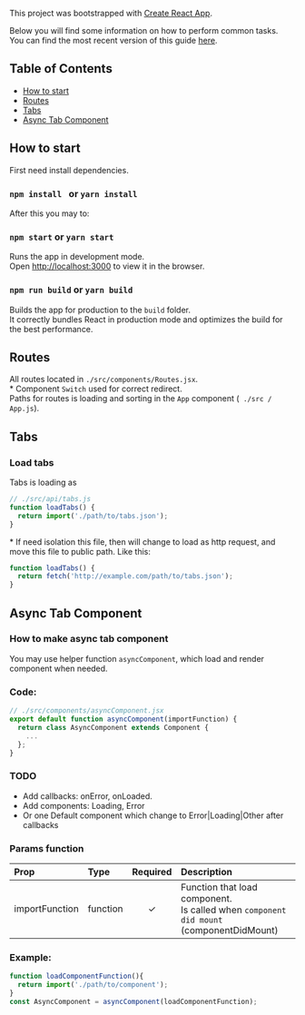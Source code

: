 This project was bootstrapped with [Create React App](https://github.com/facebookincubator/create-react-app).

Below you will find some information on how to perform common tasks.<br>
You can find the most recent version of this guide [here](https://github.com/facebookincubator/create-react-app/blob/master/packages/react-scripts/template/README.md).

## Table of Contents

- [How to start](#how-to-start)
- [Routes](#routes)
- [Tabs](#tabs)
- [Async Tab Component](#async-tab-component)


## How to start
First need install dependencies.
### `npm install ` or `yarn install`

After this you may to:
### `npm start` or `yarn start`

Runs the app in development mode.<br>
Open [http://localhost:3000](http://localhost:3000) to view it in the browser.

### `npm run build` or `yarn build`

Builds the app for production to the `build` folder.<br>
It correctly bundles React in production mode and optimizes the build for the best performance.


## Routes
All routes located in `./src/components/Routes.jsx`.<br>
\* Component `Switch` used for correct redirect.<br>
Paths for routes is loading and sorting in the `App` component (` ./src / App.js`).

## Tabs
### Load tabs
Tabs is loading as
```js
// ./src/api/tabs.js
function loadTabs() {
  return import('./path/to/tabs.json');
}
```
\* If need isolation this file, then will change to load as http request, and move this file to public path. Like this:
```js
function loadTabs() {
  return fetch('http://example.com/path/to/tabs.json');
}
```

## Async Tab Component
### How to make async tab component
You may use helper function `asyncComponent`, which load and render component when needed.

### Code:
```js
// ./src/components/asyncComponent.jsx
export default function asyncComponent(importFunction) {
  return class AsyncComponent extends Component {
    ...
  };
}
```
### TODO
* Add callbacks: onError, onLoaded.
* Add components: Loading, Error
* Or one Default component which change to Error|Loading|Other after callbacks

### Params function
| Prop | Type | Required | Description |
| :--- | :--- | :---: | :--- |
| importFunction | function | ✓ | Function that load component.<br> Is called when `component did mount` (componentDidMount)

### Example:
```js
function loadComponentFunction(){
  return import('./path/to/component');
}
const AsyncComponent = asyncComponent(loadComponentFunction);
```